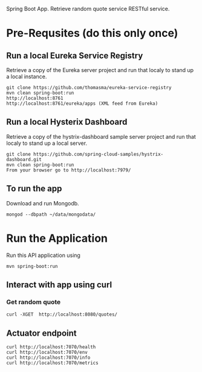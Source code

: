 Spring Boot App. Retrieve random quote service RESTful service. 

# Pre-Requsites (do this only once)
## Run a local Eureka Service Registry
Retrieve a copy of the Eureka server project and run that localy to stand up a local instance.

    git clone https://github.com/thomasma/eureka-service-registry
    mvn clean spring-boot:run
    http://localhost:8761
    http://localhost:8761/eureka/apps (XML feed from Eureka)

## Run a local Hysterix Dashboard
Retrieve a copy of the hystrix-dashboard sample server project and run that localy to stand up a local server.

    git clone https://github.com/spring-cloud-samples/hystrix-dashboard.git
    mvn clean spring-boot:run
    From your browser go to http://localhost:7979/

## To run the app
Download and run Mongodb. 

    mongod --dbpath ~/data/mongodata/

# Run the Application
Run this API application using

    mvn spring-boot:run

## Interact with app using curl
### Get random quote
    curl -XGET  http://localhost:8080/quotes/

## Actuator endpoint
    curl http://localhost:7070/health 
    curl http://localhost:7070/env
    curl http://localhost:7070/info
    curl http://localhost:7070/metrics
    
